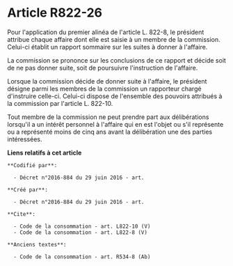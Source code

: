 # Article R822-26

Pour l'application du premier alinéa de l'article L. 822-8, le président attribue chaque affaire dont elle est saisie à un
membre de la commission. Celui-ci établit un rapport sommaire sur les suites à donner à l'affaire. 

La commission se prononce sur les conclusions de ce rapport et décide soit de ne pas donner suite, soit de poursuivre
l'instruction de l'affaire. 

Lorsque la commission décide de donner suite à l'affaire, le président désigne parmi les membres de la commission un
rapporteur chargé d'instruire celle-ci. Celui-ci dispose de l'ensemble des pouvoirs attribués à la commission par l'article
L. 822-10. 

Tout membre de la commission ne peut prendre part aux délibérations lorsqu'il a un intérêt personnel à l'affaire qui en est
l'objet ou s'il représente ou a représenté moins de cinq ans avant la délibération une des parties intéressées.

**Liens relatifs à cet article**

	**Codifié par**:

	  - Décret n°2016-884 du 29 juin 2016 - art.

	**Créé par**:

	  - Décret n°2016-884 du 29 juin 2016 - art.

	**Cite**:

	  - Code de la consommation - art. L822-10 (V)
	  - Code de la consommation - art. L822-8 (V)

	**Anciens textes**:

	  - Code de la consommation - art. R534-8 (Ab)
